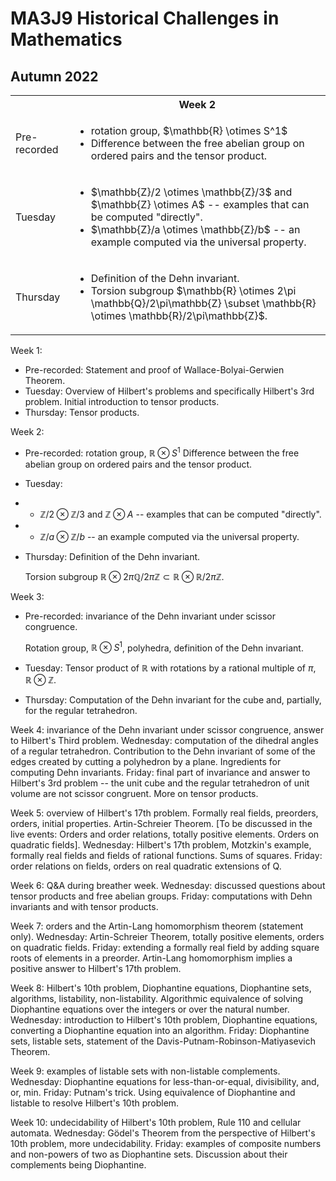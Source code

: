 <head>
<script type="text/javascript" id="MathJax-script" async
  src="https://cdn.jsdelivr.net/npm/mathjax@3/es5/tex-mml-chtml.js">
</script>
<script>
  MathJax = {
    tex: {
      inlineMath: [['$', '$']]
    }
  };
</script>
</head>

# MA3J9 Historical Challenges in Mathematics
##  Autumn 2022

<table>
  <tbody>
    <tr>
      <th></th>
      <th align="center">Week 2</th>
    </tr>
    <tr>
      <td>Pre-recorded</td>
      <td>
        <ul>
          <li>rotation group, $\mathbb{R} \otimes S^1$</li>
          <li>Difference between the free abelian group on ordered pairs and the tensor product.</li>
        </ul>
      </td>
    </tr>
    <tr>
      <td>Tuesday</td>
      <td>
        <ul>
          <li>$\mathbb{Z}/2 \otimes \mathbb{Z}/3$ and $\mathbb{Z} \otimes A$
                -- examples that can be computed "directly".</li>
          <li>$\mathbb{Z}/a \otimes \mathbb{Z}/b$
                -- an example computed via the universal property.</li>
        </ul>
      </td>
    </tr>
    <tr>
      <td>Thursday</td>
      <td>
        <ul>
          <li>Definition of the Dehn invariant.</li>
          <li>Torsion subgroup $\mathbb{R} \otimes 2\pi \mathbb{Q}/2\pi\mathbb{Z} \subset
            \mathbb{R} \otimes \mathbb{R}/2\pi\mathbb{Z}$.</li>
        </ul>
      </td>
    </tr>
  </tbody>
</table>

Week 1:
* Pre-recorded: Statement and proof of Wallace-Bolyai-Gerwien Theorem.
* Tuesday: Overview of Hilbert's problems and specifically Hilbert's 3rd problem.  Initial introduction to tensor products.
* Thursday: Tensor products.

Week 2:
* Pre-recorded:
rotation group, $\mathbb{R} \otimes S^1$
 Difference between the free abelian group on ordered pairs and the tensor product.
* Tuesday:
* * $\mathbb{Z}/2 \otimes \mathbb{Z}/3$ and $\mathbb{Z} \otimes A$ -- examples that can be computed "directly".

* * $\mathbb{Z}/a \otimes \mathbb{Z}/b$ -- an example computed via the universal property.
* Thursday: Definition of the Dehn invariant.

  Torsion subgroup $\mathbb{R} \otimes 2\pi \mathbb{Q}/2\pi\mathbb{Z} \subset \mathbb{R} \otimes \mathbb{R}/2\pi\mathbb{Z}$.

Week 3:
* Pre-recorded:
invariance of the Dehn invariant under scissor congruence.

  Rotation group, $\mathbb{R} \otimes S^1$, polyhedra, definition of the Dehn invariant.
* Tuesday: Tensor product of $\mathbb{R}$ with rotations by a rational multiple of $\pi$, $\mathbb{R} \otimes \mathbb{Z}$.
* Thursday: Computation of the Dehn invariant for the cube and, partially, for the regular tetrahedron.

Week 4:
invariance of the Dehn invariant under scissor congruence, answer to Hilbert's Third problem.
Wednesday: computation of the dihedral angles of a regular tetrahedron.  Contribution to the Dehn invariant of some of the edges created by cutting a polyhedron by a plane. Ingredients for computing Dehn invariants.
Friday: final part of invariance and answer to Hilbert's 3rd problem -- the unit cube and the regular tetrahedron of unit volume are not scissor congruent.  More on tensor products.

Week 5:
overview of Hilbert's 17th problem. Formally real fields, preorders, orders, initial properties. Artin-Schreier Theorem. [To be discussed in the live events: Orders and order relations, totally positive elements. Orders on quadratic fields].
Wednesday: Hilbert's 17th problem, Motzkin's example, formally real fields and fields of rational functions.  Sums of squares.
Friday: order relations on fields, orders on real quadratic extensions of Q.

Week 6:
Q&A during breather week.
Wednesday: discussed questions about tensor products and free abelian groups.
Friday: computations with Dehn invariants and with tensor products.

Week 7:
orders and the Artin-Lang homomorphism theorem (statement only).
Wednesday: Artin-Schreier Theorem, totally positive elements, orders on quadratic fields.
Friday: extending a formally real field by adding square roots of elements in a preorder.  Artin-Lang homomorphism implies a positive answer to Hilbert's 17th problem.

Week 8:
Hilbert's 10th problem, Diophantine equations, Diophantine sets, algorithms, listability, non-listability.  Algorithmic equivalence of solving Diophantine equations over the integers or over the natural number.
Wednesday: introduction to Hilbert's 10th problem, Diophantine equations, converting a Diophantine equation into an algorithm.
Friday: Diophantine sets, listable sets, statement of the Davis-Putnam-Robinson-Matiyasevich Theorem.

Week 9:
examples of listable sets with non-listable complements.
Wednesday: Diophantine equations for less-than-or-equal, divisibility, and, or, min.
Friday: Putnam's trick.  Using equivalence of Diophantine and listable to resolve Hilbert's 10th problem.

Week 10:
undecidability of Hilbert's 10th problem, Rule 110 and cellular automata.
Wednesday: Gödel's Theorem from the perspective of Hilbert's 10th problem, more undecidability.
Friday: examples of composite numbers and non-powers of two as Diophantine sets.  Discussion about their complements being Diophantine.
